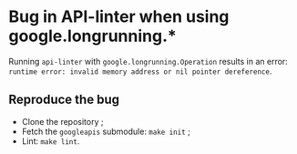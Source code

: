 # Bug in API-linter when using google.longrunning.*

Running `api-linter` with `google.longrunning.Operation` results in an error: `runtime error: invalid memory address or nil pointer dereference`.

## Reproduce the bug

* Clone the repository ;
* Fetch the `googleapis` submodule: `make init` ;
* Lint: `make lint`.
